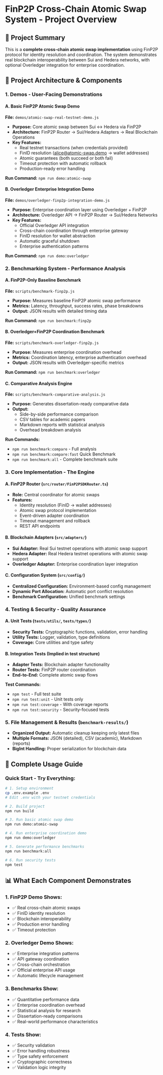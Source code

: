 # FinP2P Cross-Chain Atomic Swap System - Project Overview

## 🎯 Project Summary

This is a **complete cross-chain atomic swap implementation** using FinP2P protocol for identity resolution and coordination. The system demonstrates real blockchain interoperability between Sui and Hedera networks, with optional Overledger integration for enterprise coordination.

## 📁 Project Architecture & Components

### **1. Demos - User-Facing Demonstrations**

#### **A. Basic FinP2P Atomic Swap Demo** 
**File:** `demos/atomic-swap-real-testnet-demo.js`
- **Purpose:** Core atomic swap between Sui ↔ Hedera via FinP2P
- **Architecture:** FinP2P Router → Sui/Hedera Adapters → Real Blockchain Operations
- **Key Features:**
  - Real testnet transactions (when credentials provided)
  - FinID resolution (alice@atomic-swap.demo → wallet addresses)
  - Atomic guarantees (both succeed or both fail)
  - Timeout protection with automatic rollback
  - Production-ready error handling

**Run Command:** `npm run demo:atomic-swap`

#### **B. Overledger Enterprise Integration Demo**
**File:** `demos/overledger-finp2p-integration-demo.js`
- **Purpose:** Enterprise coordination layer using Overledger + FinP2P
- **Architecture:** Overledger API → FinP2P Router → Sui/Hedera Networks
- **Key Features:**
  - Official Overledger API integration
  - Cross-chain coordination through enterprise gateway
  - FinID resolution for wallet abstraction
  - Automatic graceful shutdown
  - Enterprise authentication patterns

**Run Command:** `npm run demo:overledger`

### **2. Benchmarking System - Performance Analysis**

#### **A. FinP2P-Only Baseline Benchmark**
**File:** `scripts/benchmark-finp2p.js`
- **Purpose:** Measures baseline FinP2P atomic swap performance
- **Metrics:** Latency, throughput, success rates, phase breakdowns
- **Output:** JSON results with detailed timing data

**Run Command:** `npm run benchmark:finp2p`

#### **B. Overledger+FinP2P Coordination Benchmark**
**File:** `scripts/benchmark-overledger-finp2p.js`
- **Purpose:** Measures enterprise coordination overhead
- **Metrics:** Coordination latency, enterprise authentication overhead
- **Output:** JSON results with Overledger-specific metrics

**Run Command:** `npm run benchmark:overledger`

#### **C. Comparative Analysis Engine**
**File:** `scripts/benchmark-comparative-analysis.js`
- **Purpose:** Generates dissertation-ready comparative data
- **Output:** 
  - Side-by-side performance comparison
  - CSV tables for academic papers
  - Markdown reports with statistical analysis
  - Overhead breakdown analysis

**Run Commands:** 
- `npm run benchmark:compare` - Full analysis
- `npm run benchmark:compare:fast` Quick Benchmark
- `npm run benchmark:all` - Complete benchmark suite

### **3. Core Implementation - The Engine**

#### **A. FinP2P Router** (`src/router/FinP2PSDKRouter.ts`)
- **Role:** Central coordinator for atomic swaps
- **Features:** 
  - Identity resolution (FinID → wallet addresses)
  - Atomic swap protocol implementation
  - Event-driven adapter coordination
  - Timeout management and rollback
  - REST API endpoints

#### **B. Blockchain Adapters** (`src/adapters/`)
- **Sui Adapter:** Real Sui testnet operations with atomic swap support
- **Hedera Adapter:** Real Hedera testnet operations with atomic swap support  
- **Overledger Adapter:** Enterprise coordination layer integration

#### **C. Configuration System** (`src/config/`)
- **Centralized Configuration:** Environment-based config management
- **Dynamic Port Allocation:** Automatic port conflict resolution
- **Benchmark Configuration:** Unified benchmark settings

### **4. Testing & Security - Quality Assurance**

#### **A. Unit Tests** (`tests/utils/`, `tests/types/`)
- **Security Tests:** Cryptographic functions, validation, error handling
- **Utility Tests:** Logger, validation, type definitions
- **Coverage:** Core utilities and type safety

#### **B. Integration Tests** (Implied in test structure)
- **Adapter Tests:** Blockchain adapter functionality
- **Router Tests:** FinP2P router coordination
- **End-to-End:** Complete atomic swap flows

**Test Commands:**
- `npm test` - Full test suite  
- `npm run test:unit` - Unit tests only
- `npm run test:coverage` - With coverage reports
- `npm run test:security` - Security-focused tests

### **5. File Management & Results** (`benchmark-results/`)
- **Organized Output:** Automatic cleanup keeping only latest files
- **Multiple Formats:** JSON (detailed), CSV (academic), Markdown (reports)
- **BigInt Handling:** Proper serialization for blockchain data

## 🚀 Complete Usage Guide

### **Quick Start - Try Everything:**
```bash
# 1. Setup environment
cp .env.example .env
# Edit .env with your testnet credentials 

# 2. Build project
npm run build

# 3. Run basic atomic swap demo
npm run demo:atomic-swap

# 4. Run enterprise coordination demo  
npm run demo:overledger

# 5. Generate performance benchmarks
npm run benchmark:all

# 6. Run security tests
npm test
```

## 📊 What Each Component Demonstrates

### **1. FinP2P Demo Shows:**
- ✅ Real cross-chain atomic swaps
- ✅ FinID identity resolution  
- ✅ Blockchain interoperability
- ✅ Production error handling
- ✅ Timeout protection

### **2. Overledger Demo Shows:**
- ✅ Enterprise integration patterns
- ✅ API gateway coordination
- ✅ Cross-chain orchestration
- ✅ Official enterprise API usage
- ✅ Automatic lifecycle management

### **3. Benchmarks Show:**
- ✅ Quantitative performance data
- ✅ Enterprise coordination overhead
- ✅ Statistical analysis for research
- ✅ Dissertation-ready comparisons
- ✅ Real-world performance characteristics

### **4. Tests Show:**
- ✅ Security validation
- ✅ Error handling robustness
- ✅ Type safety enforcement
- ✅ Cryptographic correctness
- ✅ Validation logic integrity

